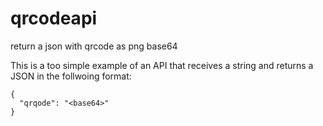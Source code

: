 # qrcodeapi
return a json with qrcode as png base64

This is a too simple example of an API that receives a string and returns a JSON in the follwoing format:

```
{
  "qrqode": "<base64>"
}
 ```
